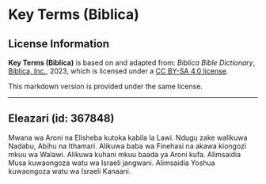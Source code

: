 # Key Terms (Biblica)

## License Information

**Key Terms (Biblica)** is based on and adapted from: _Biblica Bible Dictionary_, [Biblica, Inc.](https://www.biblica.com/), 2023, which is licensed under a [CC BY-SA 4.0 license](https://creativecommons.org/licenses/by-sa/4.0/legalcode.en).

This markdown version is provided under the same license.



--------------------------------

## Eleazari (id: 367848)

Mwana wa Aroni na Elisheba kutoka kabila la Lawi. Ndugu zake walikuwa Nadabu, Abihu na Ithamari. Alikuwa baba wa Finehasi na akawa kiongozi mkuu wa Walawi. Alikuwa kuhani mkuu baada ya Aroni kufa. Alimsaidia Musa kuwaongoza watu wa Israeli jangwani. Alimsaidia Yoshua kuwaongoza watu wa Israeli Kanaani.


